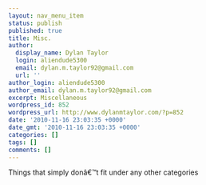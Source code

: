 ```yaml
---
layout: nav_menu_item
status: publish
published: true
title: Misc.
author:
  display_name: Dylan Taylor
  login: aliendude5300
  email: dylan.m.taylor92@gmail.com
  url: ''
author_login: aliendude5300
author_email: dylan.m.taylor92@gmail.com
excerpt: Miscellaneous
wordpress_id: 852
wordpress_url: http://www.dylanmtaylor.com/?p=852
date: '2010-11-16 23:03:35 +0000'
date_gmt: '2010-11-16 23:03:35 +0000'
categories: []
tags: []
comments: []
---
```

<p>Things that simply don&acirc;&euro;&trade;t fit under any other categories</p>
